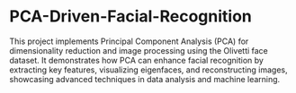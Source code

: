 # PCA-Driven-Facial-Recognition
This project implements Principal Component Analysis (PCA) for dimensionality reduction and image processing using the Olivetti face dataset. It demonstrates how PCA can enhance facial recognition by extracting key features, visualizing eigenfaces, and reconstructing images, showcasing advanced techniques in data analysis and machine learning.
